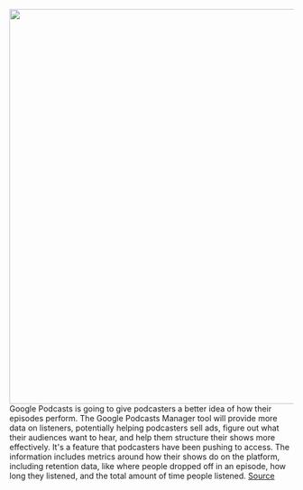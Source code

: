 <img src='https://cdn.vox-cdn.com/thumbor/HkGSH3aeR2mvX-FIf4ALrAOJW-A=/0x0:1850x1233/1200x800/filters:focal(777x469:1073x765)/cdn.vox-cdn.com/uploads/chorus_image/image/66754134/googlepods.0.jpg' width='700px' /><br/>
Google Podcasts is going to give podcasters a better idea of how their episodes perform. The Google Podcasts Manager tool will provide more data on listeners, potentially helping podcasters sell ads, figure out what their audiences want to hear, and help them structure their shows more effectively. It's a feature that podcasters have been pushing to access. The information includes metrics around how their shows do on the platform, including retention data, like where people dropped off in an episode, how long they listened, and the total amount of time people listened.
<a href='https://www.theverge.com/2020/5/5/21247871/google-podcasts-listener-data-update'> Source <a/>